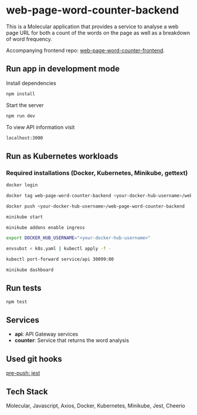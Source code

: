 # web-page-word-counter-backend

This is a Molecular application that provides a service to analyse a web page URL for both a count of the words on the page as well as a breakdown of word frequency.

Accompanying frontend repo: [web-page-word-counter-frontend](https://github.com/W-E-Robinson/web-page-word-counter-frontend).

## Run app in development mode

Install dependencies

```bash
npm install
```

Start the server

```bash
npm run dev
```

To view API information visit

```bash
localhost:3000
```

## Run as Kubernetes workloads

### Required installations (Docker, Kubernetes, Minikube, gettext)

```bash
docker login
```
```bash
docker tag web-page-word-counter-backend <your-docker-hub-username>/web-page-word-counter-backend .
```
```bash
docker push <your-docker-hub-username>/web-page-word-counter-backend
```
```bash
minikube start
```
```bash
minikube addons enable ingress
```
```bash
export DOCKER_HUB_USERNAME="<your-docker-hub-username>"
```
```bash
envsubst < k8s.yaml | kubectl apply -f -
```
```bash
kubectl port-forward service/api 30099:80
```
```bash
minikube dashboard
```

## Run tests

```bash
npm test
```

## Services
- **api**: API Gateway services
- **counter**: Service that returns the word analysis

## Used git hooks

[pre-push: jest](https://github.com/W-E-Robinson/git-hooks/blob/main/pre-push/jest.sh)

## Tech Stack

Molecular, Javascript, Axios, Docker, Kubernetes, Minikube, Jest, Cheerio

